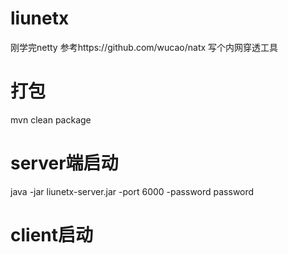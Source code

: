 # liunetx
刚学完netty 参考https://github.com/wucao/natx 写个内网穿透工具

# 打包
mvn clean package

# server端启动
java -jar liunetx-server.jar -port 6000 -password password
# client启动